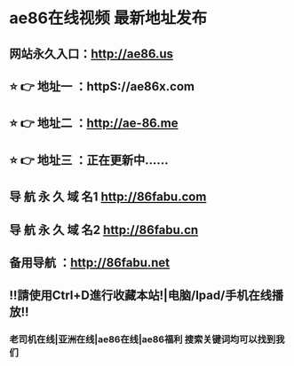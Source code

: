 # ae86在线视频 最新地址发布 
## 网站永久入口：http://ae86.us          
## ⭐️ 👉 地址一 ：httpS://ae86x.com
## ⭐️ 👉 地址二 ：http://ae-86.me
## ⭐️ 👉 地址三 ：正在更新中......
## 导 航 永 久 域 名1   http://86fabu.com
## 导 航 永 久 域 名2   http://86fabu.cn   
## 备用导航 ：http://86fabu.net
## ‼️請使用Ctrl+D進行收藏本站!|电脑/Ipad/手机在线播放‼️
### 老司机在线|亚洲在线|ae86在线|ae86福利  搜索关键词均可以找到我们

